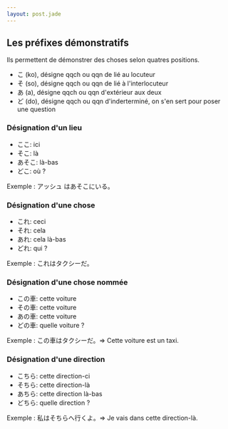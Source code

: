 ```yaml
---
layout: post.jade
---
```


## Les préfixes démonstratifs 

Ils permettent de démonstrer des choses selon quatres positions.
- こ (ko), désigne qqch ou qqn de lié au locuteur
- そ (so), désigne qqch ou qqn de lié à l'interlocuteur
- あ (a), désigne qqch ou qqn d'extérieur aux deux
- ど (do), désigne qqch ou qqn d'inderterminé, on s'en sert pour poser une question 


### Désignation d'un lieu

- ここ: ici 
- そこ: là 
- あそこ: là-bas
- どこ: où ?

Exemple : アッシュ はあそこにいる。


### Désignation d'une chose 

- これ: ceci
- それ: cela
- あれ: cela là-bas
- どれ: qui ?

Exemple : これはタクシーだ。


### Désignation d'une chose nommée 

- この車: cette voiture 
- その車: cette voiture
- あの車: cette voiture
- どの車: quelle voiture ?

Exemple : この車はタクシーだ。=> Cette voiture est un taxi.


### Désignation d'une direction

- こちら: cette direction-ci
- そちら: cette direction-là
- あちら: cette direction là-bas
- どちら: quelle direction ?

Exemple : 私はそちらへ行くよ。=> Je vais dans cette direction-là.


